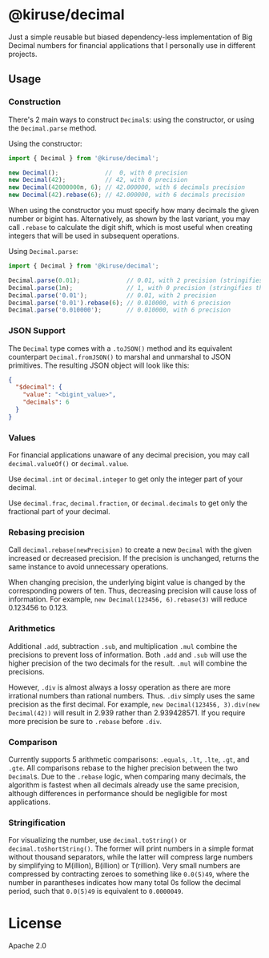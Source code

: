 # @kiruse/decimal
Just a simple reusable but biased dependency-less implementation of Big Decimal numbers for financial applications that I personally use in different projects.

## Usage
### Construction
There's 2 main ways to construct `Decimal`s: using the constructor, or using the `Decimal.parse` method.

Using the constructor:
```typescript
import { Decimal } from '@kiruse/decimal';

new Decimal();             //  0, with 0 precision
new Decimal(42);           // 42, with 0 precision
new Decimal(42000000n, 6); // 42.000000, with 6 decimals precision
new Decimal(42).rebase(6); // 42.000000, with 6 decimals precision
```
When using the constructor you must specify how many decimals the given number or bigint has. Alternatively, as shown by the last variant, you may call `.rebase` to calculate the digit shift, which is most useful when creating integers that will be used in subsequent operations.

Using `Decimal.parse`:
```typescript
import { Decimal } from '@kiruse/decimal';

Decimal.parse(0.01);             // 0.01, with 2 precision (stringifies the number)
Decimal.parse(1n);               // 1, with 0 precision (stringifies the bigint)
Decimal.parse('0.01');           // 0.01, with 2 precision
Decimal.parse('0.01').rebase(6); // 0.010000, with 6 precision
Decimal.parse('0.010000');       // 0.010000, with 6 precision
```

### JSON Support
The `Decimal` type comes with a `.toJSON()` method and its equivalent counterpart `Decimal.fromJSON()` to marshal and unmarshal to JSON primitives. The resulting JSON object will look like this:
```json
{
  "$decimal": {
    "value": "<bigint_value>",
    "decimals": 6
  }
}
```

### Values
For financial applications unaware of any decimal precision, you may call `decimal.valueOf()` or `decimal.value`.

Use `decimal.int` or `decimal.integer` to get only the integer part of your decimal.

Use `decimal.frac`, `decimal.fraction`, or `decimal.decimals` to get only the fractional part of your decimal.

### Rebasing precision
Call `decimal.rebase(newPrecision)` to create a new `Decimal` with the given increased or decreased precision. If the precision is unchanged, returns the same instance to avoid unnecessary operations.

When changing precision, the underlying bigint value is changed by the corresponding powers of ten. Thus, decreasing precision will cause loss of information. For example, `new Decimal(123456, 6).rebase(3)` will reduce 0.123456 to 0.123.

### Arithmetics
Additional `.add`, subtraction `.sub`, and multiplication `.mul` combine the precisions to prevent loss of information. Both `.add` and `.sub` will use the higher precision of the two decimals for the result. `.mul` will combine the precisions.

However, `.div` is almost always a lossy operation as there are more irrational numbers than rational numbers. Thus. `.div` simply uses the same precision as the first decimal. For example, `new Decimal(123456, 3).div(new Decimal(42))` will result in 2.939 rather than 2.939428571. If you require more precision be sure to `.rebase` before `.div`.

### Comparison
Currently supports 5 arithmetic comparisons: `.equals`, `.lt`, `.lte`, `.gt`, and `.gte`. All comparisons rebase to the higher precision between the two `Decimal`s. Due to the `.rebase` logic, when comparing many decimals, the algorithm is fastest when all decimals already use the same precision, although differences in performance should be negligible for most applications.

### Stringification
For visualizing the number, use `decimal.toString()` or `decimal.toShortString()`. The former will print numbers in a simple format without thousand separators, while the latter will compress large numbers by simplifying to M(illion), B(illion) or T(rillion). Very small numbers are compressed by contracting zeroes to something like `0.0(5)49`, where the number in parantheses indicates how many total 0s follow the decimal period, such that `0.0(5)49` is equivalent to `0.0000049`.

# License
Apache 2.0
